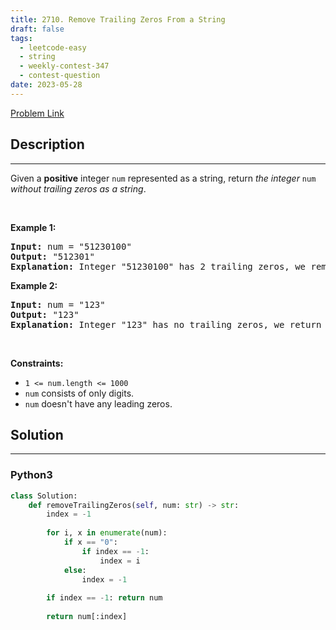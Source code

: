 ```yaml
---
title: 2710. Remove Trailing Zeros From a String
draft: false
tags: 
  - leetcode-easy
  - string
  - weekly-contest-347
  - contest-question
date: 2023-05-28
---
```


[Problem Link](https://leetcode.com/problems/remove-trailing-zeros-from-a-string/)

## Description

---
<p>Given a <strong>positive</strong> integer <code>num</code> represented as a string, return <em>the integer </em><code>num</code><em> without trailing zeros as a string</em>.</p>

<p>&nbsp;</p>
<p><strong class="example">Example 1:</strong></p>

<pre>
<strong>Input:</strong> num = &quot;51230100&quot;
<strong>Output:</strong> &quot;512301&quot;
<strong>Explanation:</strong> Integer &quot;51230100&quot; has 2 trailing zeros, we remove them and return integer &quot;512301&quot;.
</pre>

<p><strong class="example">Example 2:</strong></p>

<pre>
<strong>Input:</strong> num = &quot;123&quot;
<strong>Output:</strong> &quot;123&quot;
<strong>Explanation:</strong> Integer &quot;123&quot; has no trailing zeros, we return integer &quot;123&quot;.
</pre>

<p>&nbsp;</p>
<p><strong>Constraints:</strong></p>

<ul>
	<li><code>1 &lt;= num.length &lt;= 1000</code></li>
	<li><code>num</code> consists&nbsp;of only digits.</li>
	<li><code>num</code> doesn&#39;t&nbsp;have any leading zeros.</li>
</ul>


## Solution

---
### Python3
``` py title='remove-trailing-zeros-from-a-string'
class Solution:
    def removeTrailingZeros(self, num: str) -> str:
        index = -1
        
        for i, x in enumerate(num):
            if x == "0":
                if index == -1:
                    index = i
            else:
                index = -1
        
        if index == -1: return num
        
        return num[:index]
```

